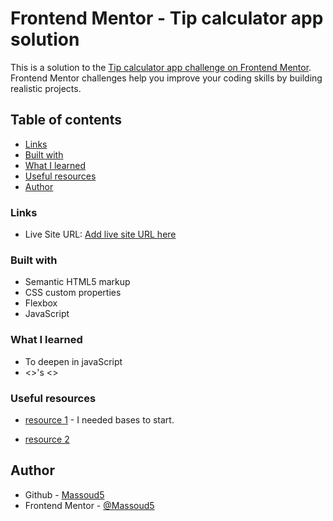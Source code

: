 # Frontend Mentor - Tip calculator app solution

This is a solution to the [Tip calculator app challenge on Frontend Mentor](https://www.frontendmentor.io/challenges/tip-calculator-app-ugJNGbJUX). Frontend Mentor challenges help you improve your coding skills by building realistic projects.

## Table of contents

- [Links](#links)
- [Built with](#built-with)
- [What I learned](#what-i-learned)
- [Useful resources](#useful-resources)
- [Author](#author)



### Links


- Live Site URL: [Add live site URL here](https://your-live-site-url.com)



### Built with

- Semantic HTML5 markup
- CSS custom properties
- Flexbox
- JavaScript





### What I learned

- To deepen in javaScript
- <<Function>>'s <<argument>>

### Useful resources

- [resource 1](https://www.youtube.com/watch?v=etYv-pPfol4) - I needed bases to start.

- [resource 2](https://developer.mozilla.org/fr/docs/Web/JavaScript) 

## Author

- Github - [Massoud5](https://github.com/Massoud5)
- Frontend Mentor - [@Massoud5](https://www.frontendmentor.io/profile/Massoud5)



